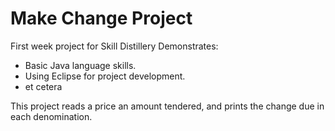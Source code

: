 # Make Change Project

First week project for Skill Distillery
Demonstrates:
* Basic Java language skills.
* Using Eclipse for project development.
* et cetera

This project reads a price an amount tendered, and prints the change due in each denomination.